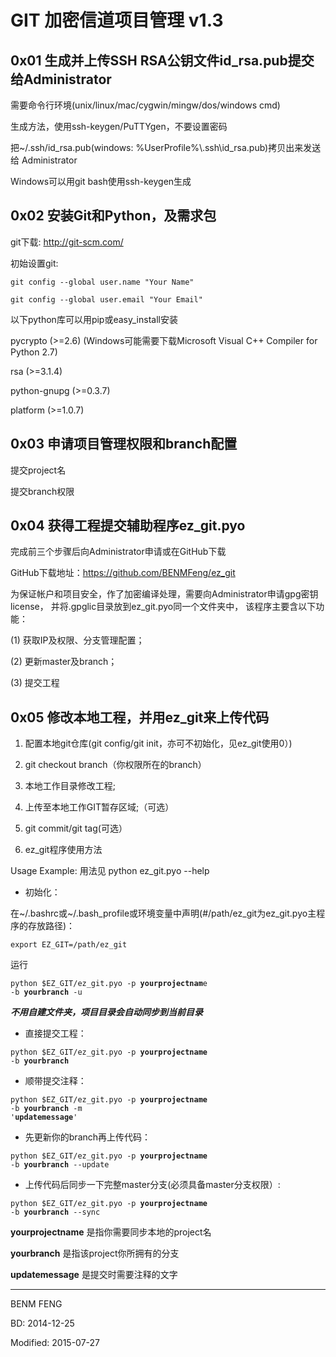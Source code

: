 GIT 加密信道项目管理 v1.3
=============
0x01 生成并上传SSH RSA公钥文件id_rsa.pub提交给Administrator 
----------------------------------------------------
需要命令行环境(unix/linux/mac/cygwin/mingw/dos/windows cmd)

生成方法，使用ssh-keygen/PuTTYgen，不要设置密码

把~/.ssh/id_rsa.pub(windows: %UserProfile%\\.ssh\\id_rsa.pub)拷贝出来发送给 Administrator

Windows可以用git bash使用ssh-keygen生成

0x02 安装Git和Python，及需求包
----------------------------------------------------
git下载: http://git-scm.com/

初始设置git:

<code>git config --global user.name "Your Name"</code>

<code>git config --global user.email "Your Email"</code>

以下python库可以用pip或easy_install安装

pycrypto (>=2.6) (Windows可能需要下载Microsoft Visual C++ Compiler for Python 2.7)

rsa (>=3.1.4)

python-gnupg (>=0.3.7)

platform (>=1.0.7)

0x03 申请项目管理权限和branch配置
----------------------------------------------------
提交project名

提交branch权限

0x04 获得工程提交辅助程序ez_git.pyo 
----------------------------------------------------
完成前三个步骤后向Administrator申请或在GitHub下载

GitHub下载地址：https://github.com/BENMFeng/ez_git

为保证帐户和项目安全，作了加密编译处理，需要向Administrator申请gpg密钥license，
并将.gpglic目录放到ez_git.pyo同一个文件夹中，
该程序主要含以下功能：

(1) 获取IP及权限、分支管理配置；

(2) 更新master及branch；

(3) 提交工程

0x05 修改本地工程，并用ez_git来上传代码
----------------------------------------------------
1. 配置本地git仓库(git config/git init，亦可不初始化，见ez_git使用0）)

2. git checkout branch（你权限所在的branch）

3. 本地工作目录修改工程;

4. 上传至本地工作GIT暂存区域;（可选）

5. git commit/git tag(可选）

6. ez_git程序使用方法

Usage Example: 用法见 python ez_git.pyo --help

*   初始化： 

在~/.bashrc或~/.bash_profile或环境变量中声明(#/path/ez_git为ez_git.pyo主程序的存放路径)：
		
<code>export EZ_GIT=/path/ez_git</code>   

运行
		
<code>python $EZ_GIT/ez_git.pyo -p **yourprojectnam**e -b **yourbranch** -u</code>
	
_**不用自建文件夹，项目目录会自动同步到当前目录**_
		
*   直接提交工程：
	
<code>python $EZ_GIT/ez_git.pyo -p **yourprojectname** -b **yourbranch**</code>
	
*   顺带提交注释：
	
<code>python $EZ_GIT/ez_git.pyo -p **yourprojectname** -b **yourbranch** -m '**updatemessage**'</code>
	
*   先更新你的branch再上传代码：
	
<code>python $EZ_GIT/ez_git.pyo -p **yourprojectname** -b **yourbranch** --update</code>
	
*   上传代码后同步一下完整master分支(必须具备master分支权限）: 
	
<code>python $EZ_GIT/ez_git.pyo -p **yourprojectname** -b **yourbranch** --sync</code>
	
**yourprojectname** 是指你需要同步本地的project名

**yourbranch**      是指该project你所拥有的分支

**updatemessage**   是提交时需要注释的文字

---
BENM FENG

BD: 2014-12-25

Modified: 2015-07-27
